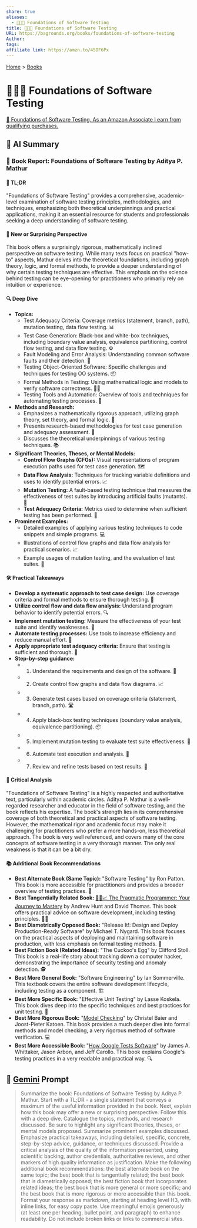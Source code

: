 ```yaml
---
share: true
aliases:
  - 🧱✅🐛 Foundations of Software Testing
title: 🧱✅🐛 Foundations of Software Testing
URL: https://bagrounds.org/books/foundations-of-software-testing
Author: 
tags: 
affiliate link: https://amzn.to/45DF6Px
---
```

[Home](../index.md) > [Books](./index.md)  
# 🧱✅🐛 Foundations of Software Testing  
[🛒 Foundations of Software Testing. As an Amazon Associate I earn from qualifying purchases.](https://amzn.to/45DF6Px)  
  
## 🤖 AI Summary  
### 📖 Book Report: Foundations of Software Testing by Aditya P. Mathur  
#### 📝 TL;DR  
"Foundations of Software Testing" provides a comprehensive, academic-level examination of software testing principles, methodologies, and techniques, emphasizing both theoretical underpinnings and practical applications, making it an essential resource for students and professionals seeking a deep understanding of software testing.  
  
#### 🤯 New or Surprising Perspective  
This book offers a surprisingly rigorous, mathematically inclined perspective on software testing. While many texts focus on practical "how-to" aspects, Mathur delves into the theoretical foundations, including graph theory, logic, and formal methods, to provide a deeper understanding of why certain testing techniques are effective. This emphasis on the science behind testing can be eye-opening for practitioners who primarily rely on intuition or experience.  
  
#### 🔍 Deep Dive  
* **Topics:**  
    * Test Adequacy Criteria: Coverage metrics (statement, branch, path), mutation testing, data flow testing. 📊  
    * Test Case Generation: Black-box and white-box techniques, including boundary value analysis, equivalence partitioning, control flow testing, and data flow testing. ⚙️  
    * Fault Modeling and Error Analysis: Understanding common software faults and their detection. 🐛  
    * Testing Object-Oriented Software: Specific challenges and techniques for testing OO systems. 📦  
    * Formal Methods in Testing: Using mathematical logic and models to verify software correctness. 👩‍🏫  
    * Testing Tools and Automation: Overview of tools and techniques for automating testing processes. 🤖  
* **Methods and Research:**  
    * Emphasizes a mathematically rigorous approach, utilizing graph theory, set theory, and formal logic. 📐  
    * Presents research-based methodologies for test case generation and adequacy assessment. 🔬  
    * Discusses the theoretical underpinnings of various testing techniques. 📚  
* **Significant Theories, Theses, or Mental Models:**  
    * **Control Flow Graphs (CFGs):** Visual representations of program execution paths used for test case generation. 🗺️  
    * **Data Flow Analysis:** Techniques for tracking variable definitions and uses to identify potential errors. 📈  
    * **Mutation Testing:** A fault-based testing technique that measures the effectiveness of test suites by introducing artificial faults (mutants). 🧬  
    * **Test Adequacy Criteria:** Metrics used to determine when sufficient testing has been performed. 🎯  
* **Prominent Examples:**  
    * Detailed examples of applying various testing techniques to code snippets and simple programs. 💻  
    * Illustrations of control flow graphs and data flow analysis for practical scenarios. 📈  
    * Example usages of mutation testing, and the evaluation of test suites. 🧬  
  
#### 🛠️ Practical Takeaways  
* **Develop a systematic approach to test case design:** Use coverage criteria and formal methods to ensure thorough testing. 📝  
* **Utilize control flow and data flow analysis:** Understand program behavior to identify potential errors. 🔍  
* **Implement mutation testing:** Measure the effectiveness of your test suite and identify weaknesses. 🧬  
* **Automate testing processes:** Use tools to increase efficiency and reduce manual effort. 🤖  
* **Apply appropriate test adequacy criteria:** Ensure that testing is sufficient and thorough. 🎯  
* **Step-by-step guidance:**  
    * 1.  Understand the requirements and design of the software. 📝  
    * 2.  Create control flow graphs and data flow diagrams. 📈  
    * 3.  Generate test cases based on coverage criteria (statement, branch, path). 🛣️  
    * 4.  Apply black-box testing techniques (boundary value analysis, equivalence partitioning). 📦  
    * 5.  Implement mutation testing to evaluate test suite effectiveness. 🧬  
    * 6. Automate test execution and analysis. 🤖  
    * 7. Review and refine tests based on test results. 🧐  
  
#### 🧐 Critical Analysis  
"Foundations of Software Testing" is a highly respected and authoritative text, particularly within academic circles. Aditya P. Mathur is a well-regarded researcher and educator in the field of software testing, and the book reflects his expertise. The book's strength lies in its comprehensive coverage of both theoretical and practical aspects of software testing. However, the mathematical rigor and academic focus may make it challenging for practitioners who prefer a more hands-on, less theoretical approach. The book is very well referenced, and covers many of the core concepts of software testing in a very thorough manner. The only real weakness is that it can be a bit dry.  
  
#### 📚 Additional Book Recommendations  
* **Best Alternate Book (Same Topic):** "Software Testing" by Ron Patton. This book is more accessible for practitioners and provides a broader overview of testing practices. 📖  
* **Best Tangentially Related Book:** [🧑‍💻📈 The Pragmatic Programmer: Your Journey to Mastery](./the-pragmatic-programmer-your-journey-to-mastery.md) by Andrew Hunt and David Thomas. This book offers practical advice on software development, including testing principles. 🧑‍💻  
* **Best Diametrically Opposed Book:** "Release It!: Design and Deploy Production-Ready Software" by Michael T. Nygard. This book focuses on the practical aspects of deploying and maintaining software in production, with less emphasis on formal testing methods. 🚀  
* **Best Fiction Book (Related Ideas):** "The Cuckoo's Egg" by Clifford Stoll. This book is a real-life story about tracking down a computer hacker, demonstrating the importance of security testing and anomaly detection. 🕵️  
* **Best More General Book:** "Software Engineering" by Ian Sommerville. This textbook covers the entire software development lifecycle, including testing as a component. 🏗️  
* **Best More Specific Book:** "Effective Unit Testing" by Lasse Koskela. This book dives deep into the specific techniques and best practices for unit testing. 🧪  
* **Best More Rigorous Book:** "[Model Checking](./model-checking.md)" by Christel Baier and Joost-Pieter Katoen. This book provides a much deeper dive into formal methods and model checking, a very rigorous method of software verification. 💻  
* **Best More Accessible Book:** "[How Google Tests Software](./how-google-tests-software.md)" by James A. Whittaker, Jason Arbon, and Jeff Carollo. This book explains Google's testing practices in a very readable and practical way. 🔍  
  
## 💬 [Gemini](https://gemini.google.com) Prompt  
> Summarize the book: Foundations of Software Testing by Aditya P. Mathur. Start with a TL;DR - a single statement that conveys a maximum of the useful information provided in the book. Next, explain how this book may offer a new or surprising perspective. Follow this with a deep dive. Catalogue the topics, methods, and research discussed. Be sure to highlight any significant theories, theses, or mental models proposed. Summarize prominent examples discussed. Emphasize practical takeaways, including detailed, specific, concrete, step-by-step advice, guidance, or techniques discussed. Provide a critical analysis of the quality of the information presented, using scientific backing, author credentials, authoritative reviews, and other markers of high quality information as justification. Make the following additional book recommendations: the best alternate book on the same topic; the best book that is tangentially related; the best book that is diametrically opposed; the best fiction book that incorporates related ideas; the best book that is more general or more specific; and the best book that is more rigorous or more accessible than this book. Format your response as markdown, starting at heading level H3, with inline links, for easy copy paste. Use meaningful emojis generously (at least one per heading, bullet point, and paragraph) to enhance readability. Do not include broken links or links to commercial sites.